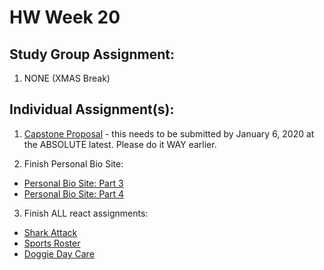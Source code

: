# HW Week 20

## Study Group Assignment:
1.  NONE (XMAS Break)

## Individual Assignment(s):
1. [Capstone Proposal](https://github.com/nss-nightclass-projects/capstone-central/blob/master/02_initial-proposal.md) - this needs to be submitted by January 6, 2020 at the ABSOLUTE latest. Please do it WAY earlier.

2.  Finish Personal Bio Site:
  *  [Personal Bio Site: Part 3](https://github.com/nss-nightclass-projects/personal-bio-site-instructions/blob/master/personal-bio-site-03.md)
  *  [Personal Bio Site: Part 4](https://github.com/nss-nightclass-projects/personal-bio-site-instructions/blob/master/personal-bio-site-04.md)
  
3.  Finish ALL react assignments:
  * [Shark Attack](https://github.com/nss-nightclass-projects/exercise-vault/blob/master/REACT_shark_attack.md)
  * [Sports Roster](https://github.com/nss-nightclass-projects/exercise-vault/blob/master/REACT_sports_roster.md)
  * [Doggie Day Care](https://github.com/nss-nightclass-projects/react-doggie-day-care)
